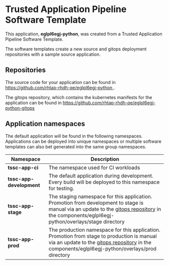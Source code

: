 # Trusted Application Pipeline Software Template

This application, **eglpl6egj-python**, was created from a Trusted Application Pipeline Software Template.

The software templates create a new source and gitops deployment repositories with a sample source application. 

## Repositories

The source code for your application can be found in [https://github.com/rhtap-rhdh-qe/eglpl6egj-python ](https://github.com/rhtap-rhdh-qe/eglpl6egj-python ).
 
The gitops repository, which contains the kubernetes manifests for the application can be found in 
[https://github.com/rhtap-rhdh-qe/eglpl6egj-python-gitops ](https://github.com/rhtap-rhdh-qe/eglpl6egj-python-gitops ) 

## Application namespaces 

The default application will be found in the following namespaces. Applications can be deployed into unique namespaces or multiple software templates can also bet generated into the same group namespaces.  

|  Namespace   |  Description   |  
| -------- | -------- |
| **tssc-app-ci** | The namespace used for CI workloads |
| **tssc-app-development** | The default application during development. Every build will be deployed to this namespace for testing. |
| **tssc-app-stage** | The staging namespace for this application. Promotion from development to stage is manual via an update to the [gitops repository](https://github.com/rhtap-rhdh-qe/eglpl6egj-python-gitops ) in the components/eglpl6egj-python/overlays/stage directory |
| **tssc-app-prod** | The production namespace for this application. Promotion from stage to production is manual via an update to the [gitops repository](https://github.com/rhtap-rhdh-qe/eglpl6egj-python-gitops ) in the components/eglpl6egj-python/overlays/prod directory |